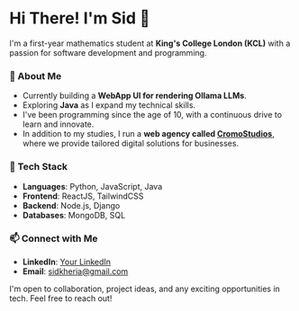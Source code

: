 # Hi There! I'm Sid 👋

I'm a first-year mathematics student at **King's College London (KCL)** with a passion for software development and programming.

### 🚀 About Me
- Currently building a **WebApp UI for rendering Ollama LLMs**.
- Exploring **Java** as I expand my technical skills.
- I've been programming since the age of 10, with a continuous drive to learn and innovate.
- In addition to my studies, I run a **web agency called [CromoStudios](https://cromostudios.com)**, where we provide tailored digital solutions for businesses.

### 🔧 Tech Stack
- **Languages**: Python, JavaScript, Java
- **Frontend**: ReactJS, TailwindCSS
- **Backend**: Node.js, Django
- **Databases**: MongoDB, SQL

### 📫 Connect with Me
- **LinkedIn**: [Your LinkedIn]([link](https://www.linkedin.com/in/sidkheria/))
- **Email**: sidkheria@gmail.com

I'm open to collaboration, project ideas, and any exciting opportunities in tech. Feel free to reach out!
